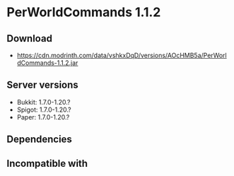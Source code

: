 # PerWorldCommands 1.1.2
## Download
- https://cdn.modrinth.com/data/vshkxDqD/versions/AOcHMB5a/PerWorldCommands-1.1.2.jar

## Server versions
- Bukkit: 1.7.0-1.20.?
- Spigot: 1.7.0-1.20.?
- Paper: 1.7.0-1.20.?

## Dependencies

## Incompatible with